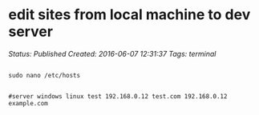 # edit sites from local machine to dev server

_Status: Published_
_Created: 2016-06-07 12:31:37_
_Tags: terminal_


<code>
sudo nano /etc/hosts

#server windows linux test
192.168.0.12 test.com
192.168.0.12 example.com
</code>

